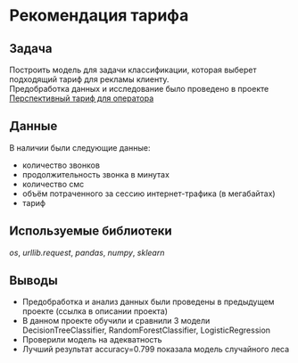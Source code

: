 # Рекомендация тарифа

## Задача

Построить модель для задачи классификации, которая выберет подходящий тариф для рекламы клиенту.   
Предобработка данных и исследование было проведено в проекте [Перспективный тариф для оператора](https://github.com/mo-hai/praktikum_projects/tree/main/telecom_SDA_EDA)


## Данные

В наличии были следующие данные:
- количество звонков
- продолжительность звонка в минутах
- количество смс
- объём потраченного за сессию интернет-трафика (в мегабайтах)
- тариф


## Используемые библиотеки
*os*, *urllib.request*, *pandas*, *numpy*, *sklearn*

## Выводы
- Предобработка и анализ данных были проведены в предыдущем проекте (ссылка в описании проекта)
- В данном проекте обучили и сравнили 3 модели DecisionTreeClassifier, RandomForestClassifier, LogisticRegression
- Проверили модель на адекватность
- Лучший результат accuracy=0.799 показала модель случайного леса 
